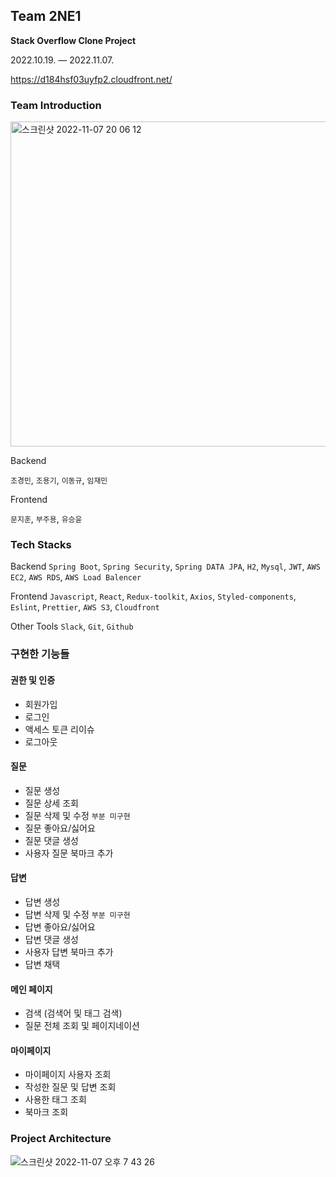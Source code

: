 ## Team 2NE1
**Stack Overflow Clone Project**

2022.10.19. — 2022.11.07.

https://d184hsf03uyfp2.cloudfront.net/

### Team Introduction

<img width="520" alt="스크린샷 2022-11-07 20 06 12" src="https://user-images.githubusercontent.com/87458626/200295452-c229b77e-cd3d-4030-9a28-23b10bd8b115.png">


Backend

`조경민`, `조용기`, `이동규`, `임재민`

Frontend

`문지훈`, `부주용`, `유승윤`

### Tech Stacks

Backend
`Spring Boot`, `Spring Security`, `Spring DATA JPA`, `H2`, `Mysql`, `JWT`, `AWS EC2`, `AWS RDS`, `AWS Load Balencer`

Frontend `Javascript`, `React`, `Redux-toolkit`, `Axios`, `Styled-components`, `Eslint`, `Prettier`, `AWS S3`, `Cloudfront`

Other Tools `Slack`, `Git`, `Github`

### 구현한 기능들

#### 권한 및 인증
- 회원가입
- 로그인
- 액세스 토큰 리이슈
- 로그아웃
#### 질문
- 질문 생성
- 질문 상세 조회
- 질문 삭제 및 수정 `부분 미구현`
- 질문 좋아요/싫어요
- 질문 댓글 생성
- 사용자 질문 북마크 추가
#### 답변
- 답변 생성
- 답변 삭제 및 수정 `부분 미구현`
- 답변 좋아요/싫어요
- 답변 댓글 생성
- 사용자 답변 북마크 추가
- 답변 채택
#### 메인 페이지
- 검색 (검색어 및 태그 검색)
- 질문 전체 조회 및 페이지네이션
#### 마이페이지
- 마이페이지 사용자 조회
- 작성한 질문 및 답변 조회
- 사용한 태그 조회
- 북마크 조회

### Project Architecture
![스크린샷 2022-11-07 오후 7 43 26](https://user-images.githubusercontent.com/80810465/200291260-9e2a2c66-042e-47cb-9916-6fbcea33191f.png)


